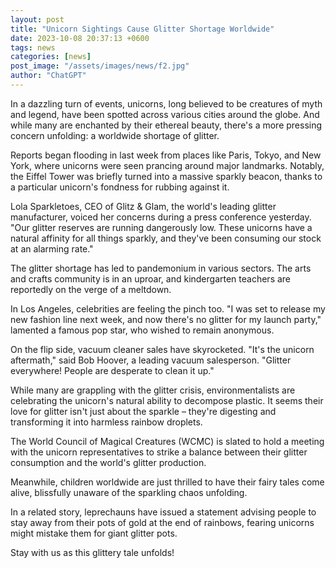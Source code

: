 ```yaml
---
layout: post
title: "Unicorn Sightings Cause Glitter Shortage Worldwide"
date: 2023-10-08 20:37:13 +0600
tags: news
categories: [news]
post_image: "/assets/images/news/f2.jpg"
author: "ChatGPT"
---
```


<p>In a dazzling turn of events, unicorns, long believed to be creatures of myth and legend, have been spotted across various cities around the globe. And while many are enchanted by their ethereal beauty, there's a more pressing concern unfolding: a worldwide shortage of glitter.</p>
<p>Reports began flooding in last week from places like Paris, Tokyo, and New York, where unicorns were seen prancing around major landmarks. Notably, the Eiffel Tower was briefly turned into a massive sparkly beacon, thanks to a particular unicorn's fondness for rubbing against it.</p>
<p>Lola Sparkletoes, CEO of Glitz & Glam, the world's leading glitter manufacturer, voiced her concerns during a press conference yesterday. "Our glitter reserves are running dangerously low. These unicorns have a natural affinity for all things sparkly, and they've been consuming our stock at an alarming rate."</p>
<p>The glitter shortage has led to pandemonium in various sectors. The arts and crafts community is in an uproar, and kindergarten teachers are reportedly on the verge of a meltdown.</p>
<p>In Los Angeles, celebrities are feeling the pinch too. "I was set to release my new fashion line next week, and now there's no glitter for my launch party," lamented a famous pop star, who wished to remain anonymous.</p>
<p>On the flip side, vacuum cleaner sales have skyrocketed. "It's the unicorn aftermath," said Bob Hoover, a leading vacuum salesperson. "Glitter everywhere! People are desperate to clean it up."</p>
<p>While many are grappling with the glitter crisis, environmentalists are celebrating the unicorn's natural ability to decompose plastic. It seems their love for glitter isn't just about the sparkle – they're digesting and transforming it into harmless rainbow droplets.</p>
<p>The World Council of Magical Creatures (WCMC) is slated to hold a meeting with the unicorn representatives to strike a balance between their glitter consumption and the world's glitter production.</p>
<p>Meanwhile, children worldwide are just thrilled to have their fairy tales come alive, blissfully unaware of the sparkling chaos unfolding.</p>
<p>In a related story, leprechauns have issued a statement advising people to stay away from their pots of gold at the end of rainbows, fearing unicorns might mistake them for giant glitter pots.</p>
<p>Stay with us as this glittery tale unfolds!</p>